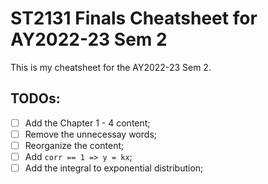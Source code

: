 # ST2131 Finals Cheatsheet for AY2022-23 Sem 2

This is my cheatsheet for the AY2022-23 Sem 2.

## TODOs:

- [ ] Add the Chapter 1 - 4 content;
- [ ] Remove the unnecessay words;
- [ ] Reorganize the content;
- [ ] Add `corr == 1 => y = kx`;
- [ ] Add the integral to exponential distribution;

